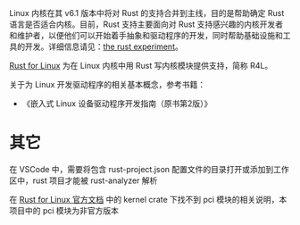 Linux 内核在其 v6.1 版本中将对 Rust 的支持合并到主线，目的是帮助确定 Rust 语言是否适合内核。目前，Rust 支持主要面向对 Rust 支持感兴趣的内核开发者和维护者，以便他们可以开始着手抽象和驱动程序的开发，同时帮助基础设施和工具的开发。详细信息请见：[the rust experiment](https://www.kernel.org/doc/html/latest/rust/index.html#the-rust-experiment)。

[Rust for Linux](https://rust-for-linux.com/) 为在 Linux 内核中用 Rust 写内核模块提供支持，简称 R4L。

关于为 Linux 开发驱动程序的相关基本概念，参考书籍：
- 《嵌入式 Linux 设备驱动程序开发指南（原书第2版）》

# 其它
在 VSCode 中，需要将包含 rust-project.json 配置文件的目录打开或添加到工作区中，rust 项目才能被 rust-analyzer 解析

在 [Rust for Linux 官方文档](https://rust-for-linux.github.io/docs/alloc/index.html) 中的 kernel crate 下找不到 pci 模块的相关说明，本项目中的 pci 模块为非官方版本